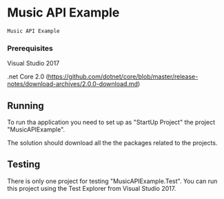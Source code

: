 # Music API Example
	Music API Example

### Prerequisites

Visual Studio 2017

.net Core 2.0 (https://github.com/dotnet/core/blob/master/release-notes/download-archives/2.0.0-download.md)


## Running

To run tha application you need to set up as "StartUp Project" the project "MusicAPIExample".

The solution should download all the the packages related to the projects.

## Testing

There is only one project for testing "MusicAPIExample.Test". You can run this project using the Test Explorer from Visual Studio 2017.

